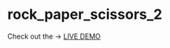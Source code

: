 # rock_paper_scissors_2

Check out the -> <a href='https://jasonhoonlee.github.io/rock_paper_scissors_2/'>LIVE DEMO</a>
